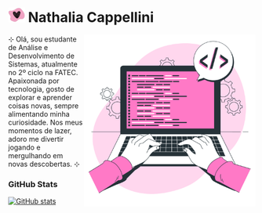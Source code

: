 
# <img src="assets/img/heart-tit.png" alt="Heart" vertical-align="middle" height="30px"> Nathalia Cappellini

<img align="right" height="350px" alt="Work illustrations by Storyset - www.freepik.com" src="/assets/img/vector-dev.png">

<p text-align="justify"> ⊹ Olá, sou estudante de Análise e Desenvolvimento de Sistemas, atualmente no 2º ciclo na FATEC. Apaixonada por tecnologia, gosto de explorar e aprender coisas novas, sempre alimentando minha curiosidade. Nos meus momentos de lazer, adoro me divertir jogando e mergulhando em novas descobertas. ⊹ </p>

<div align="justify">
  
### GitHub Stats

[![GitHub stats](https://github-readme-stats.vercel.app/api?username=nathaliacappellini&theme=dracula&hide_title=true&show_icons=true&rank_icon=github&count_private=true&include_all_commits=true&line_height=25&border_radius=3)](https://github.com/nathaliacappellini)

<!-- ### Most Used Languages

![Top Langs](https://github-readme-stats.vercel.app/api/top-langs/?username=nathaliacappellini&hide_progress=true&hide_title=true&theme=dracula)-->

</div>

<!-- [![](https://visitcount.itsvg.in/api?id=nathaliacappellini&icon=7&color=5&style=for-the-badge)](https://visitcount.itsvg.in) -->
